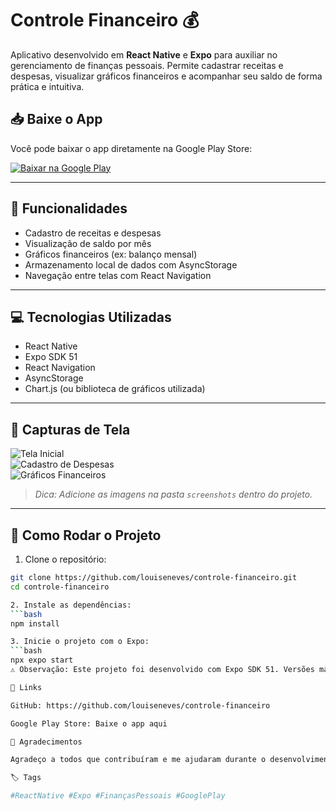 # Controle Financeiro 💰

Aplicativo desenvolvido em **React Native** e **Expo** para auxiliar no gerenciamento de finanças pessoais. Permite cadastrar receitas e despesas, visualizar gráficos financeiros e acompanhar seu saldo de forma prática e intuitiva.

## 📥 Baixe o App

Você pode baixar o app diretamente na Google Play Store:

[![Baixar na Google Play](https://play.google.com/intl/en_us/badges/images/generic/en_badge_web_generic.png)](https://play.google.com/store/apps/details?id=com.louiseneves.calculardizimo)

---

## 📝 Funcionalidades

- Cadastro de receitas e despesas
- Visualização de saldo por mês
- Gráficos financeiros (ex: balanço mensal)
- Armazenamento local de dados com AsyncStorage
- Navegação entre telas com React Navigation

---

## 💻 Tecnologias Utilizadas

- React Native
- Expo SDK 51
- React Navigation
- AsyncStorage
- Chart.js (ou biblioteca de gráficos utilizada)

---

## 📸 Capturas de Tela

![Tela Inicial](./screenshots/tela-inicial.png)  
![Cadastro de Despesas](./screenshots/cadastro-despesa.png)  
![Gráficos Financeiros](./screenshots/graficos.png)

> *Dica: Adicione as imagens na pasta `screenshots` dentro do projeto.*

---

## 🚀 Como Rodar o Projeto

1. Clone o repositório:
```bash
git clone https://github.com/louiseneves/controle-financeiro.git
cd controle-financeiro

2. Instale as dependências:
```bash
npm install

3. Inicie o projeto com o Expo:
```bash
npx expo start
⚠️ Observação: Este projeto foi desenvolvido com Expo SDK 51. Versões mais recentes podem apresentar incompatibilidades.

🔗 Links

GitHub: https://github.com/louiseneves/controle-financeiro

Google Play Store: Baixe o app aqui

🙏 Agradecimentos

Agradeço a todos que contribuíram e me ajudaram durante o desenvolvimento deste projeto.

🏷️ Tags

#ReactNative #Expo #FinançasPessoais #GooglePlay
